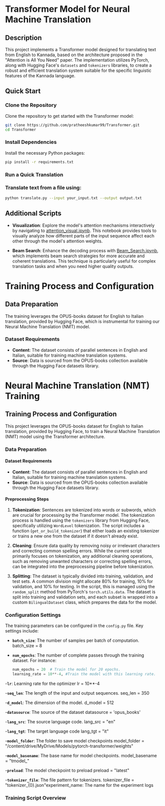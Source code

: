 # Transformer Model for Neural Machine Translation

## Description
This project implements a Transformer model designed for translating text from English to Kannada, based on the architecture proposed in the "Attention is All You Need" paper. The implementation utilizes PyTorch, along with Hugging Face's `datasets` and `tokenizers` libraries, to create a robust and efficient translation system suitable for the specific linguistic features of the Kannada language.

## Quick Start

### Clone the Repository
Clone the repository to get started with the Transformer model:
```bash
git clone https://github.com/pratheeshkumar99/Transformer.git
cd Transformer

```

### Install Dependencies
Install the necessary Python packages:
```bash
pip install -r requirements.txt
```
### Run a Quick Translation

### Translate text from a file using:

```bash
python translate.py --input your_input.txt --output output.txt
```

## Additional Scripts

- **Visualization**: Explore the model's attention mechanisms interactively by navigating to [attention_visual.ipynb](attention_visual.ipynb). This notebook provides tools to visually analyze how different parts of the input sequence affect each other through the model's attention weights.
  
- **Beam Search**: Enhance the decoding process with [Beam_Search.ipynb](Beam_Search.ipynb), which implements beam search strategies for more accurate and coherent translations. This technique is particularly useful for complex translation tasks and when you need higher quality outputs.


# Training Process and Configuration

## Data Preparation
The training leverages the OPUS-books dataset for English to Italian translation, provided by Hugging Face, which is instrumental for training our Neural Machine Translation (NMT) model.

### Dataset Requirements
- **Content**: The dataset consists of parallel sentences in English and Italian, suitable for training machine translation systems.
- **Source**: Data is sourced from the OPUS-books collection available through the Hugging Face datasets library.

# Neural Machine Translation (NMT) Training

## Training Process and Configuration

This project leverages the OPUS-books dataset for English to Italian translation, provided by Hugging Face, to train a Neural Machine Translation (NMT) model using the Transformer architecture.

### Data Preparation

#### Dataset Requirements
- **Content**: The dataset consists of parallel sentences in English and Italian, suitable for training machine translation systems.
- **Source**: Data is sourced from the OPUS-books collection available through the Hugging Face datasets library.

#### Preprocessing Steps
1. **Tokenization**: Sentences are tokenized into words or subwords, which are crucial for processing by the Transformer model. The tokenization process is handled using the `tokenizers` library from Hugging Face, specifically utilizing `WordLevel` tokenization. The script includes a function (`get_or_build_tokenizer`) that either loads an existing tokenizer or trains a new one from the dataset if it doesn't already exist.

2. **Cleaning**: Ensure data quality by removing noisy or irrelevant characters and correcting common spelling errors. While the current script primarily focuses on tokenization, any additional cleaning operations, such as removing unwanted characters or correcting spelling errors, can be integrated into the preprocessing pipeline before tokenization.

3. **Splitting**: The dataset is typically divided into training, validation, and test sets. A common division might allocate 80% for training, 10% for validation, and 10% for testing. In the script, this is managed using the `random_split` method from PyTorch's `torch.utils.data`. The dataset is split into training and validation sets, and each subset is wrapped into a custom `BilingualDataset` class, which prepares the data for the model.

### Configuration Settings
The training parameters can be configured in the `config.py` file. Key settings include:

- **`batch_size`**: The number of samples per batch of computation. 
    batch_size = 8

- **`num_epochs`**: The number of complete passes through the training dataset. For instance:
  ```python
  num_epochs = 20  # Train the model for 20 epochs.
  learning_rate = 10**-4, #Train the model with this learning rate.

-**`lr`**: Learning rate for the optimizer
    lr = 10**-4

-**`seq_len`**: The length of the input and output sequences.
    seq_len = 350

-**`d_model`**: The dimension of the model.
    d_model = 512

-**`datasource`**: The source of the dataset
    datasource = 'opus_books'

-**`lang_src`**: The source language code.
    lang_src = "en"

-**`lang_tgt`**: The target language code
    lang_tgt = "it"

-**`model_folder`**: The folder to save model checkpoints
    model_folder = "/content/drive/MyDrive/Models/pytorch-transformer/weights"

-**`model_basename`**: The base name for model checkpoints.
    model_basename = "tmodel_"

-**`preload`**: The model checkpoint to preload
    preload = "latest"

-**`tokenizer_file`**: The file pattern for tokenizers.
    tokenizer_file = "tokenizer_{0}.json"experiment_name: The name for the experiment logs

### Training Script Overview